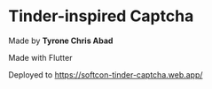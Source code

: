 # Tinder-inspired Captcha

Made by **Tyrone Chris Abad**

Made with Flutter

Deployed to https://softcon-tinder-captcha.web.app/
